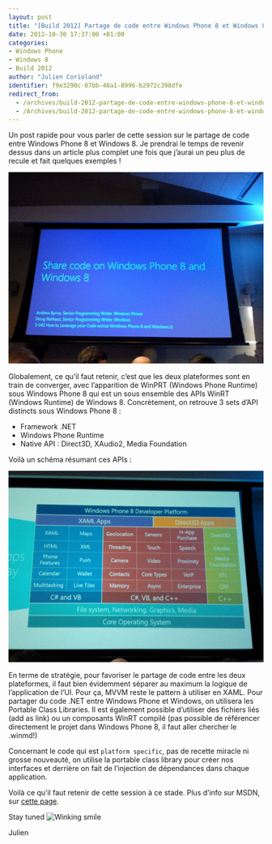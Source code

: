 ```yaml
---
layout: post
title: "[Build 2012] Partage de code entre Windows Phone 8 et Windows 8"
date: 2012-10-30 17:37:00 +01:00
categories:
- Windows Phone
- Windows 8
- Build 2012
author: "Julien Corioland"
identifier: f9e3290c-07bb-40a1-8996-b2972c398dfe
redirect_from:
  - /archives/build-2012-partage-de-code-entre-windows-phone-8-et-windows-8
  - /Archives/build-2012-partage-de-code-entre-windows-phone-8-et-windows-8
---
```


Un post rapide pour vous parler de cette session sur le partage de code entre Windows Phone 8 et Windows 8. Je prendrai le temps de revenir dessus dans un article plus complet une fois que j’aurai un peu plus de recule et fait quelques exemples !

![image](/images/build-2012-partage-de-code-entre-windows-phone-8-et-windows-8/sharecode_503909D8.jpg)

Globalement, ce qu’il faut retenir, c’est que les deux plateformes sont en train de converger, avec l’apparition de WinPRT (Windows Phone Runtime) sous Windows Phone 8 qui est un sous ensemble des APIs WinRT (Windows Runtime) de Windows 8. Concrètement, on retrouve 3 sets d’API distincts sous Windows Phone 8 :

- Framework .NET
- Windows Phone Runtime
- Native API : Direct3D, XAudio2, Media Foundation

Voilà un schéma résumant ces APIs :

![image](/images/build-2012-partage-de-code-entre-windows-phone-8-et-windows-8/WP_000185_6924B450.jpg)

En terme de stratégie, pour favoriser le partage de code entre les deux plateformes, il faut bien évidemment séparer au maximum la logique de l’application de l’UI. Pour ça, MVVM reste le pattern à utiliser en XAML. Pour partager du code .NET entre Windows Phone et Windows, on utilisera les Portable Class Libraries. Il est également possible d’utiliser des fichiers liés (add as link) ou un composants WinRT compilé (pas possible de référencer directement le projet dans Windows Phone 8, il faut aller chercher le .winmd!)

Concernant le code qui est `platform specific`, pas de recette miracle ni grosse nouveauté, on utilise la portable class library pour créer nos interfaces et derrière on fait de l’injection de dépendances dans chaque application.

Voilà ce qu’il faut retenir de cette session à ce stade. Plus d’info sur MSDN, sur [cette page](http://msdn.microsoft.com/en-us/library/windowsphone/develop/jj714089(v=vs.105).aspx).

Stay tuned <img class="wlEmoticon wlEmoticon-winkingsmile" style="border-top-style: none; border-left-style: none; border-bottom-style: none; border-right-style: none" alt="Winking smile" src="https://juliencorioland.blob.core.windows.net/medias/wlEmoticon-winkingsmile_7BC9883A.png">

Julien

